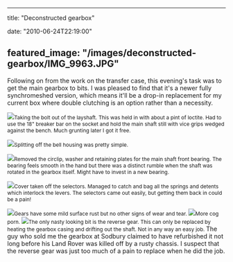 
---
title: "Deconstructed gearbox"

date: "2010-06-24T22:19:00"

featured_image: "/images/deconstructed-gearbox/IMG_9963.JPG"
---


Following on from the work on the transfer case, this evening's task was to get the main gearbox to bits.  I was pleased to find that it's a newer fully <span>synchromeshed</span> version, which means it'll be a drop-in replacement for my current box where double clutching is an option rather than a necessity.

<a href="http://2.bp.blogspot.com/_62oTnOHwOSo/TCPaW0HNGFI/AAAAAAAACLk/sBZLwEO58aQ/s1600/IMG_9963.JPG"><img src="/images/deconstructed-gearbox/IMG_9963.JPG"/></a><span style="font-size:85%;">Taking the bolt out of the <span>layshaft</span>.  This was held in with about a pint of <span>loctite</span>.  Had to use the 18" breaker bar on the socket and hold the main shaft still with vice grips wedged against the bench.  Much grunting later I got it free.
</span>

<a href="http://3.bp.blogspot.com/_62oTnOHwOSo/TCPaWX9kXOI/AAAAAAAACLc/NxpWFQeN9P8/s1600/IMG_9966.JPG"><img src="/images/deconstructed-gearbox/IMG_9966.JPG"/></a><span style="font-size:85%;">Splitting off the bell housing was pretty simple.
</span>

<a href="http://3.bp.blogspot.com/_62oTnOHwOSo/TCPaL5Km5mI/AAAAAAAACLU/06QklxJtmTQ/s1600/IMG_9970.JPG"><img src="/images/deconstructed-gearbox/IMG_9970.JPG"/></a><span style="font-size:85%;">Removed the <span>circlip</span>, washer and retaining plates for the main shaft front bearing.  The bearing feels smooth in the hand but there was a distinct rumble when the shaft was rotated in the gearbox itself.  Might have to invest in a new bearing.
</span>

<a href="http://3.bp.blogspot.com/_62oTnOHwOSo/TCPaLus_eNI/AAAAAAAACLM/DXYHfuFzqh0/s1600/IMG_9979.JPG"><img src="/images/deconstructed-gearbox/IMG_9979.JPG"/></a><span style="font-size:85%;">Cover taken off the selectors.  Managed to catch and bag all the springs and <span>detents</span> which interlock the levers.  The selectors came out easily, but getting them back in could be a pain!</span>

<a href="http://1.bp.blogspot.com/_62oTnOHwOSo/TCPaLbcKAbI/AAAAAAAACLE/YDaI4XYXPSo/s1600/IMG_9988.JPG"><img src="/images/deconstructed-gearbox/IMG_9988.JPG"/></a><span style="font-size:85%;">Gears have some mild surface rust but no other signs of wear and tear.
</span>
<a href="http://2.bp.blogspot.com/_62oTnOHwOSo/TCPaK6OxqUI/AAAAAAAACK8/eCaynbyIVlQ/s1600/IMG_9990.JPG"><img src="/images/deconstructed-gearbox/IMG_9990.JPG"/></a><span style="font-size:85%;">More cog porn.
</span>
<a href="http://1.bp.blogspot.com/_62oTnOHwOSo/TCPaKVk2idI/AAAAAAAACK0/1XDD_cB_GYs/s1600/IMG_9994.JPG"><img src="/images/deconstructed-gearbox/IMG_9994.JPG"/></a><span style="font-size:85%;">The only nasty looking bit is the reverse gear.  This can only be replaced by heating the gearbox casing and drifting out the shaft.  Not in any way an easy job.
</span>
The guy who sold me the gearbox at <span>Sodbury</span> claimed to have refurbished it not long before his Land Rover was killed off by a rusty chassis.  I suspect that the reverse gear was just too much of a pain to replace when he did the job.